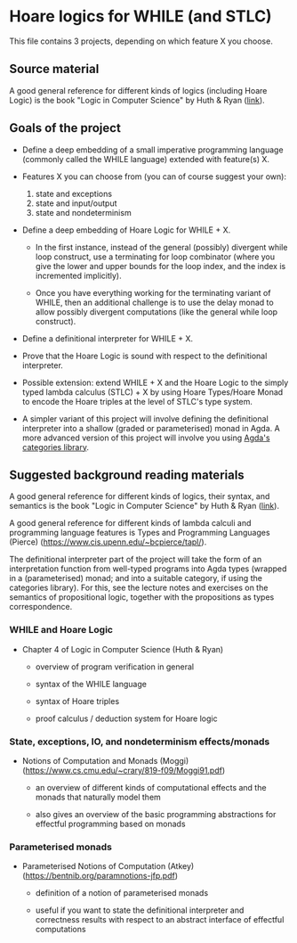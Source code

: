 # Hoare logics for WHILE (and STLC)

This file contains 3 projects, depending on which feature X you choose.

## Source material

A good general reference for different kinds of logics (including
Hoare Logic) is the book "Logic in Computer Science" by Huth & Ryan
([link](https://www.cs.bham.ac.uk/research/projects/lics/)).

## Goals of the project

* Define a deep embedding of a small imperative programming language
  (commonly called the WHILE language) extended with feature(s) X.

* Features X you can choose from (you can of course suggest your own):
  1. state and exceptions
  2. state and input/output
  3. state and nondeterminism

* Define a deep embedding of Hoare Logic for WHILE + X.

  - In the first instance, instead of the general (possibly) divergent
    while loop construct, use a terminating for loop combinator (where
    you give the lower and upper bounds for the loop index, and the 
    index is incremented implicitly).

  - Once you have everything working for the terminating variant of
    WHILE, then an additional challenge is to use the delay monad
    to allow possibly divergent computations (like the general while
    loop construct).

* Define a definitional interpreter for WHILE + X.

* Prove that the Hoare Logic is sound with respect to the definitional
  interpreter.

* Possible extension: extend WHILE + X and the Hoare Logic to the simply
  typed lambda calculus (STLC) + X by using Hoare Types/Hoare Monad to
  encode the Hoare triples at the level of STLC's type system.

* A simpler variant of this project will involve defining the
  definitional interpreter into a shallow (graded or parameterised) monad
  in Agda. A more advanced version of this project will involve you using
  [Agda's categories library](https://github.com/agda/agda-categories).

## Suggested background reading materials

A good general reference for different kinds of logics, their syntax,
and semantics is the book "Logic in Computer Science" by Huth & Ryan
([link](https://www.cs.bham.ac.uk/research/projects/lics/)).

A good general reference for different kinds of lambda calculi and
programming language features is Types and Programming Languages
(Pierce) (https://www.cis.upenn.edu/~bcpierce/tapl/).

The definitional interpreter part of the project will take the form of
an interpretation function from well-typed programs into Agda types
(wrapped in a (parameterised) monad; and into a suitable category, if
using the categories library). For this, see the lecture notes and
exercises on the semantics of propositional logic, together with the
propositions as types correspondence.

### WHILE and Hoare Logic

* Chapter 4 of Logic in Computer Science (Huth & Ryan)

  - overview of program verification in general

  - syntax of the WHILE language

  - syntax of Hoare triples

  - proof calculus / deduction system for Hoare logic

### State, exceptions, IO, and nondeterminism effects/monads

* Notions of Computation and Monads (Moggi)
  (https://www.cs.cmu.edu/~crary/819-f09/Moggi91.pdf)

  - an overview of different kinds of computational effects and
    the monads that naturally model them

  - also gives an overview of the basic programming abstractions
    for effectful programming based on monads

### Parameterised monads

* Parameterised Notions of Computation (Atkey)
  (https://bentnib.org/paramnotions-jfp.pdf)

  - definition of a notion of parameterised monads

  - useful if you want to state the definitional interpreter and
    correctness results with respect to an abstract interface of
    effectful computations
